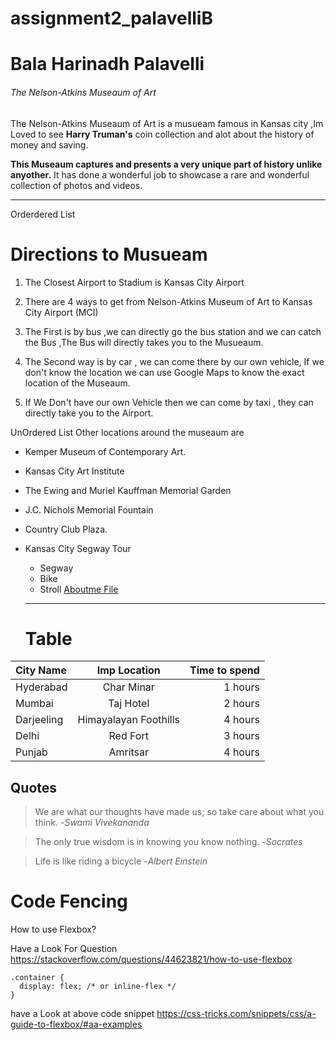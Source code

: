 # assignment2_palavelliB
# Bala Harinadh Palavelli
###### The Nelson-Atkins Museaum of Art
The Nelson-Atkins Museaum of Art is a musueam famous in Kansas city ,Im Loved to see **Harry Truman's** coin collection and alot about the history of money and saving.

**This Museaum captures and presents a very unique part of history unlike anyother.** It has done a wonderful job to showcase a rare and wonderful collection of photos and videos.

---

 Orderdered List
# Directions to Musueam


1. The Closest Airport to Stadium is Kansas City Airport 
2. There are 4 ways to get from Nelson-Atkins Museum of Art to Kansas City Airport (MCI) 
3. The First is by bus ,we can directly go the bus station and we can catch the Bus ,The Bus will directly takes you to the Musueaum. 
4. The Second way is by car , we can come there by our own vehicle, If we don't know the location we can use Google Maps to know the      exact location of the Museaum.

5. If We Don't have our own Vehicle then we can come by taxi , they can directly take you to the Airport.

UnOrdered List
 Other locations around the museaum are

* Kemper Museum of Contemporary Art.
* Kansas City Art Institute
* The Ewing and Muriel Kauffman Memorial Garden
* J.C. Nichols Memorial Fountain
* Country Club Plaza.
* Kansas City Segway Tour
  *  Segway
  *  Bike 
  *  Stroll
  [Aboutme File](https://github.com/balaharinadh/assignment2_palavelliB/blob/main/AboutMe.md)
  
  --- 

  # Table

| City Name   | Imp Location         | Time to spend   |
| :---        |    :----:            |          ---:   |
| Hyderabad   | Char Minar           | 1 hours         |
| Mumbai      | Taj Hotel            | 2 hours         |
| Darjeeling  |Himayalayan Foothills |4 hours          |
| Delhi       | Red Fort             | 3 hours         |
| Punjab      | Amritsar             | 4 hours         |

## Quotes
> We are what our thoughts have made us; so take care about what you think. -*Swami Vivekananda*

> The only true wisdom is in knowing you know nothing. -*Socrates*

> Life is like riding a bicycle -*Albert Einstein*

# Code Fencing

How to use Flexbox?

Have a Look For Question <https://stackoverflow.com/questions/44623821/how-to-use-flexbox>

```
.container {
  display: flex; /* or inline-flex */
}
```

have a Look at above code snippet <https://css-tricks.com/snippets/css/a-guide-to-flexbox/#aa-examples>